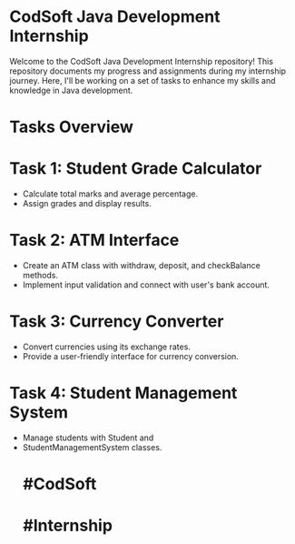# CodSoft Java Development Internship
Welcome to the CodSoft Java Development Internship repository! This repository documents my progress and assignments during my internship journey. Here, I'll be working on a set of tasks to enhance my skills and knowledge in Java development.

# Tasks Overview
# Task 1: Student Grade Calculator
- Calculate total marks and average percentage.
- Assign grades and display results.

# Task 2: ATM Interface
- Create an ATM class with withdraw, deposit, and checkBalance methods.
- Implement input validation and connect with user's bank account.

# Task 3: Currency Converter
- Convert currencies using its exchange rates.
- Provide a user-friendly interface for currency conversion.

# Task 4: Student Management System
- Manage students with Student and
- StudentManagementSystem classes.
  # #CodSoft
  # #Internship
